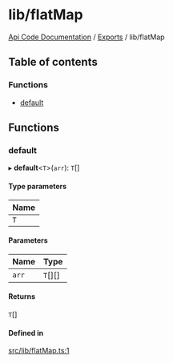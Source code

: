 # lib/flatMap
 
[Api Code Documentation](../README.md) / [Exports](../modules.md) / lib/flatMap

## Table of contents

### Functions

- [default](lib_flatMap.md#default)

## Functions

### default

▸ **default**<`T`\>(`arr`): `T`[]

#### Type parameters

| Name |
| :------ |
| `T` |

#### Parameters

| Name | Type |
| :------ | :------ |
| `arr` | `T`[][] |

#### Returns

`T`[]

#### Defined in

[src/lib/flatMap.ts:1](https://github.com/openkfw/TruBudget/blob/b9aaff0/api/src/lib/flatMap.ts#L1)
